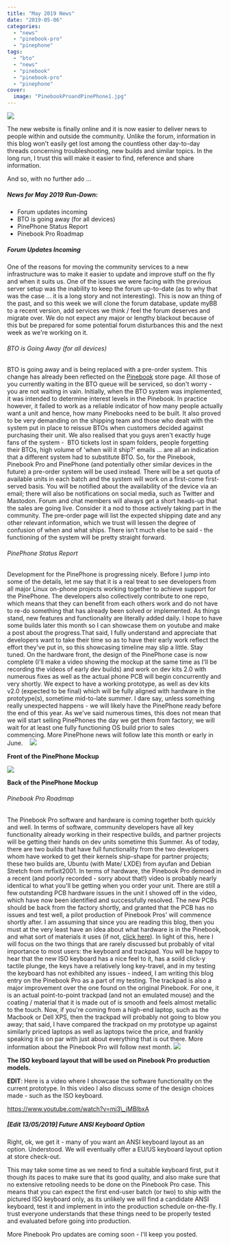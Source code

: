 ```yaml
---
title: "May 2019 News"
date: "2019-05-06"
categories: 
  - "news"
  - "pinebook-pro"
  - "pinephone"
tags: 
  - "bto"
  - "news"
  - "pinebook"
  - "pinebook-pro"
  - "pinephone"
cover: 
  image: "PinebookProandPinePhone1.jpg"
---
```


![](/blog/images/PinebookProandPinePhone1.jpg)

The new website is finally online and it is now easier to deliver news to people within and outside the community. Unlike the forum, information in this blog won't easily get lost among the countless other day-to-day threads concerning troubleshooting, new builds and similar topics. In the long run, I trust this will make it easier to find, reference and share information.

And so, with no further ado ...

##### News for May 2019 Run-Down:

- Forum updates incoming
- BTO is going away (for all devices)
- PinePhone Status Report 
- Pinebook Pro Roadmap

##### Forum Updates Incoming

One of the reasons for moving the community services to a new infrastructure was to make it easier to update and improve stuff on the fly and when it suits us. One of the issues we were facing with the previous server setup was the inability to keep the forum up-to-date (as to why that was the case ... it is a long story and not interesting). This is now an thing of the past, and so this week we will clone the forum database, update myBB to a recent version, add services we think / feel the forum deserves and migrate over. We do not expect any major or lengthy blackout because of this but be prepared for some potential forum disturbances this and the next week as we're working on it. 

###### BTO is Going Away (for all devices)

BTO is going away and is being replaced with a pre-order system. This change has already been reflected on the [Pinebook](https://www.pine64.org/pinebook/) store page. All those of you currently waiting in the BTO queue will be serviced, so don't worry - you are not waiting in vain. Initially, when the BTO system was implemented, it was intended to determine interest levels in the Pinebook. In practice however, it failed to work as a reliable indicator of how many people actually want a unit and hence, how many Pinebooks need to be built. It also proved to be very demanding on the shipping team and those who dealt with the system put in place to reissue BTOs when customers decided against purchasing their unit. We also realised that you guys aren't exactly huge fans of the system -  BTO tickets lost in spam folders, people forgetting their BTOs, high volume of 'when will it ship?' emails ... are all an indication that a different system had to substitute BTO. So, for the Pinebook, Pinebook Pro and PinePhone (and potentially other similar devices in the future) a pre-order system will be used instead. There will be a set quota of available units in each batch and the system will work on a first-come first-served basis. You will be notified about the availability of the device via an email; there will also be notifications on social media, such as Twitter and Mastodon. Forum and chat members will always get a short heads-up that the sales are going live. Consider it a nod to those actively taking part in the community. The pre-order page will list the expected shipping date and any other relevant information, which we trust will lessen the degree of confusion of when and what ships. There isn't much else to be said - the functioning of the system will be pretty straight forward. 

###### PinePhone Status Report

Development for the PinePhone is progressing nicely. Before I jump into some of the details, let me say that it is a real treat to see developers from all major Linux on-phone projects working together to achieve support for the PinePhone. The developers also collectively contribute to one repo, which means that they can benefit from each others work and do not have to re-do something that has already been solved or implemented. As things stand, new features and functionality are literally added daily. I hope to have some builds later this month so I can showcase them on youtube and make a post about the progress.That said, I fully understand and appreciate that developers want to take their time so as to have their early work reflect the effort they've put in, so this showcasing timeline may slip a little. Stay tuned. On the hardware front, the design of the PinePhone case is now complete (I'll make a video showing the mockup at the same time as I'll be recording the videos of early dev builds) and work on dev kits 2.0 with numerous fixes as well as the actual phone PCB will begin concurrently and very shortly. We expect to have a working prototype, as well as dev kits v2.0 (expected to be final) which will be fully aligned with hardware in the prototype(s), sometime mid-to-late summer. I dare say, unless something really unexpected happens - we will likely have the PinePhone ready before the end of this year. As we've said numerous times, this does not mean that we will start selling PinePhones the day we get them from factory; we will wait for at least one fully functioning OS build prior to sales commencing. More PinePhone news will follow late this month or early in June.    ![](/blog/images/PinePhoneFront1.jpg)

**Front of the PinePhone Mockup**

![](/blog/images/PinePhoneBack1.jpg)

**Back of the PinePhone Mockup**

###### Pinebook Pro Roadmap

The Pinebook Pro software and hardware is coming together both quickly and well. In terms of software, community developers have all key functionality already working in their respective builds, and partner projects will be getting their hands on dev units sometime this Summer. As of today, there are two builds that have full functionality from the two developers whom have worked to get their kernels ship-shape for partner projects; these two builds are, Ubuntu (with Mate/ LXDE) from ayufan and Debian Stretch from mrfixit2001. In terms of hardware, the Pinebook Pro demoed in a recent (and poorly recorded - sorry about that!) video is probably nearly identical to what you'll be getting when you order your unit. There are still a few outstanding PCB hardware issues in the unit I showed off in the video, which have now been identified and successfully resolved. The new PCBs should be back from the factory shortly, and granted that the PCB has no issues and test well, a pilot production of Pinebook Pros' will commence shortly after. I am assuming that since you are reading this blog, then you must at the very least have an idea about what hardware is in the Pinebook, and what sort of materials it uses (if not, [click here](https://www.pine64.org/pinebook-pro/)). In light of this, here I will focus on the two things that are rarely discussed but probably of vital importance to most users: the keyboard and trackpad. You will be happy to hear that the new ISO keyboard has a nice feel to it, has a soild click-y tactile plunge, the keys have a relatively long key-travel, and in my testing the keyboard has not exhibited any issues - indeed, I am writing this blog entry on the Pinebook Pro as a part of my testing. The trackpad is also a major improvement over the one found on the original Pinebook. For one, it is an actual point-to-point trackpad (and not an emulated mouse) and the coating / material that it is made out of is smooth and feels almost metallic to the touch. Now, if you're coming from a high-end laptop, such as the Macbook or Dell XPS, then the trackpad will probably not going to blow you away; that said, I have compared the trackpad on my prototype up against similarly priced laptops as well as laptops twice the price, and frankly speaking it is on par with just about everything that is out there. More information about the Pinebook Pro will follow next month. ![](/blog/images/pinebookkeyboard.jpg)

**The ISO keyboard layout that will be used on Pinebook Pro production models.**

**EDIT**: Here is a video where I showcase the software functionality on the current prototype. In this video I also discuss some of the design choices made - such as the ISO keyboard.

https://www.youtube.com/watch?v=mj3\_jMBlbxA

##### \[Edit 13/05/2019\] Future ANSI Keyboard Option

Right, ok, we get it - many of you want an ANSI keyboard layout as an option. Understood. We will eventually offer a EU/US keyboard layout option at store check-out.

This may take some time as we need to find a suitable keyboard first, put it though its paces to make sure that its good quality, and also make sure that no extensive retooling needs to be done on the Pinebook Pro case. This means that you can expect the first end-user batch (or two) to ship with the pictured ISO keyboard only, as its unlikely we will find a candidate ANSI keyboard, test it and implement in into the production schedule on-the-fly. I trust everyone understands that these things need to be properly tested and evaluated before going into production.

More Pinebook Pro updates are coming soon - I'll keep you posted.
